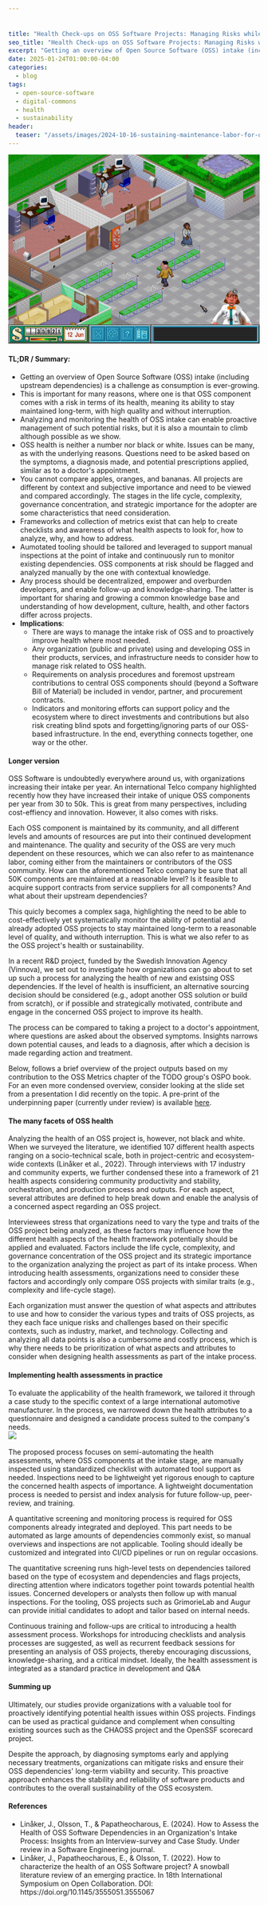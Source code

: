 ```yaml
---


title: "Health Check-ups on OSS Software Projects: Managing Risks while Promoting (Re)use"
seo_title: "Health Check-ups on OSS Software Projects: Managing Risks while Promoting (Re)use"
excerpt: "Getting an overview of Open Source Software (OSS) intake (including upstream dependencies) is a challenge as consumption is ever-growing. Each OSS component comes with a risk in terms of its ability to stay maintained long-term, with high quality and without interruption. Analyzing and monitoring the health of OSS intake can enable proactive management of potential risks, but it is also a mountain to climb, but it is possible."
date: 2025-01-24T01:00:00-04:00
categories:
  - blog
tags:
  - open-source-software
  - digital-commons
  - health
  - sustainability
header:
  teaser: "/assets/images/2024-10-16-sustaining-maintenance-labor-for-open-source-software-projects-through-human-Infrastructure/teaser.jpg"
---
```



<div class="thumbnail-container">
<img src="/assets/images/2025-01-24-health-check-ups-on-open-source-software-projects/teaser.jpg" alt="https://www.flickr.com/photos/miyaoka/8130203202/"></div>

<h4>TL;DR / Summary: </h4>
<ul>
	<li>Getting an overview of Open Source Software (OSS) intake (including upstream dependencies) is a challenge as consumption is ever-growing.
	</li>
	<li>This is important for many reasons, where one is that OSS component comes with a risk in terms of its health, meaning its ability to stay maintained long-term, with high quality and without interruption.
	</li>
	<li>Analyzing and monitoring the health of OSS intake can enable proactive management of such potential risks, but it is also a mountain to climb although possible as we show.
	</li>
	<li>OSS health is neither a number nor black or white. Issues can be many, as with the underlying reasons. Questions need to be asked based on the symptoms, a diagnosis made, and potential prescriptions applied, similar as to a doctor's appointment.
	</li>
	<li>You cannot compare apples, oranges, and bananas. All projects are different by context and subjective importance and need to be viewed and compared accordingly. The stages in the life cycle, complexity, governance concentration, and strategic importance for the adopter are some characteristics that need consideration.
	</li>
	<li>Frameworks and collection of metrics exist that can help to create checklists and awareness of what health aspects to look for, how to analyze, why, and how to address.
	</li>
	<li>Aumotated tooling should be tailored and leveraged to support manual inspections at the point of intake and continuously run to monitor existing dependencies. OSS components at risk should be flagged and analyzed manually by the one with contextual knowledge.
	</li>
	<li>Any process should be decentralized, empower and overburden developers, and enable follow-up and knowledge-sharing. The latter is important for sharing and growing a common knowledge base and understanding of how development, culture, health, and other factors differ across projects.
	</li>
	<li><b>Implications</b>: 
		<ul>
			<li>There are ways to manage the intake risk of OSS and to proactively improve health where most needed. 
			</li>
			<li>Any organization (public and private) using and developing OSS in their products, services, and infrastructure needs to consider how to manage risk related to OSS health.
			</li>
			<li>Requirements on analysis procedures and foremost upstream contributions to central OSS components should (beyond a Software Bill of Material) be included in vendor, partner, and procurement contracts.
			</li>
			<li>Indicators and monitoring efforts can support policy and the ecosystem where to direct investments and contributions but also risk creating blind spots and forgetting/ignoring parts of our OSS-based infrastructure. In the end, everything connects together, one way or the other.
			</li>
		</ul>
	</li>
</ul>

<h4>Longer version</h4>

OSS Software is undoubtedly everywhere around us, with organizations increasing their intake per year. An international Telco company highlighted recently how they have increased their intake of unique OSS components per year from 30 to 50k. This is great from many perspectives, including cost-effiency and innovation. However, it also comes with risks. 

Each OSS component is maintained by its community, and all different levels and amounts of resources are put into their continued development and maintenance. The quality and security of the OSS are very much dependent on these resources, which we can also refer to as maintenance labor, coming either from the maintainers or contributors of the OSS community. How can the aforementioned Telco company be sure that all 50K components are maintained at a reasonable level? Is it feasible to acquire support contracts from service suppliers for all components? And what about their upstream dependencies?

This quicly becomes a complex saga, highlighting the need to be able to cost-effectively yet systematically monitor the ability of potential and already adopted OSS projects to stay maintained long-term to a reasonable level of quality, and withouth interruption. This is what we also refer to as the OSS project's health or sustainability.

In a recent R&D project, funded by the Swedish Innovation Agency (Vinnova), we set out to investigate how organizations can go about to set up such a process for analyzing the health of new and existsing OSS dependencies. If the level of health is insufficient, an alternative sourcing decision should be considered (e.g., adopt another OSS solution or build from scratch), or if possible and strategically motivated, contribute and engage in the concerned OSS project to improve its health.

The process can be compared to taking a project to a doctor's appointment, where questions are asked about the observed symptoms. Insights narrows down potential causes, and leads to a diagnosis, after which a decision is made regarding action and treatment.

Below, follows a brief overview of the project outputs based on my contribution to the OSS Metrics chapter of the TODO group's OSPO book. For an even more condensed overview, consider looking at the slide set from a presentation I did recently on the topic. A pre-print of the underpinning paper (currently under review) is available <a href="/assets/slides/OSS_Health_Interview_Survey.pdf">here</a>.

<h4>The many facets of OSS health</h4>
Analyzing the health of an OSS project is, however, not black and white. When we surveyed the literature, we identified 107 different health aspects ranging on a socio-technical scale, both in project-centric and ecosystem-wide contexts (Linåker et al., 2022). Through interviews with 17 industry and community experts, we further condensed these into a framework of 21 health aspects considering community productivity and stability, orchestration, and production process and outputs. For each aspect, several attributes are defined to help break down and enable the analysis of a concerned aspect regarding an OSS project.

Interviewees stress that organizations need to vary the type and traits of the OSS project being analyzed, as these factors may influence how the different health aspects of the health framework potentially should be applied and evaluated. Factors include the life cycle, complexity, and governance concentration of the OSS project and its strategic importance to the organization analyzing the project as part of its intake process. When introducing health assessments, organizations need to consider these factors and accordingly only compare OSS projects with similar traits (e.g., complexity and life-cycle stage).

Each organization must answer the question of what aspects and attributes to use and how to consider the various types and traits of OSS projects, as they each face unique risks and challenges based on their specific contexts, such as industry, market, and technology. Collecting and analyzing all data points is also a cumbersome and costly process, which is why there needs to be prioritization of what aspects and attributes to consider when designing health assessments as part of the intake process.

<h4>Implementing health assessments in practice</h4>
To evaluate the applicability of the health framework, we tailored it through a case study to the specific context of a large international automotive manufacturer. In the process, we narrowed down the health attributes to a questionnaire and designed a candidate process suited to the company's needs.

<div class="thumbnail-container">
<img src="/assets/images/2025-01-24-health-check-ups-on-open-source-software-projects/process-fig.jpg"></div>

The proposed process focuses on semi-automating the health assessments, where OSS components at the intake stage, are manually inspected using standardized checklist with automated tool support as needed. Inspections need to be lightweight yet rigorous enough to capture the concerned health aspects of importance. A lightweight documentation process is needed to persist and index analysis for future follow-up, peer-review, and training.

A quantitative screening and monitoring process is required for OSS components already integrated and deployed. This part needs to be automated as large amounts of dependencies commonly exist, so manual overviews and inspections are not applicable. Tooling should ideally be customized and integrated into CI/CD pipelines or run on regular occasions.

The quantitative screening runs high-level tests on dependencies tailored based on the type of ecosystem and dependencies and flags projects, directing attention where indicators together point towards potential health issues. Concerned developers or analysts then follow up with manual inspections. For the tooling, OSS projects such as GrimorieLab and Augur can provide initial candidates to adopt and tailor based on internal needs.

Continuous training and follow-ups are critical to introducing a health assessment process. Workshops for introducing checklists and analysis processes are suggested, as well as recurrent feedback sessions for presenting an analysis of OSS projects, thereby encouraging discussions, knowledge-sharing, and a critical mindset. Ideally, the health assessment is integrated as a standard practice in development and Q&A

<h4>Summing up</h4>

Ultimately, our studies provide organizations with a valuable tool for proactively identifying potential health issues within OSS projects. Findings can be used as practical guidance and complement when consulting existing sources such as the CHAOSS project and the OpenSSF scorecard project. 

Despite the approach, by diagnosing symptoms early and applying necessary treatments, organizations can mitigate risks and ensure their OSS dependencies' long-term viability and security. This proactive approach enhances the stability and reliability of software products and contributes to the overall sustainability of the OSS ecosystem.


<h4>References</h4>
<ul>
	<li>Linåker, J., Olsson, T., & Papatheocharous, E. (2024). How to Assess the Health of OSS Software Dependencies in an Organization's Intake Process: Insights from an Interview-survey and Case Study. Under review in a Software Engineering journal.</li>
	<li>Linåker, J., Papatheocharous, E., & Olsson, T. (2022). How to characterize the health of an OSS Software project? A snowball literature review of an emerging practice. In 18th International Symposium on Open Collaboration. DOI: https://doi.org/10.1145/3555051.3555067 </li>
</ul>
